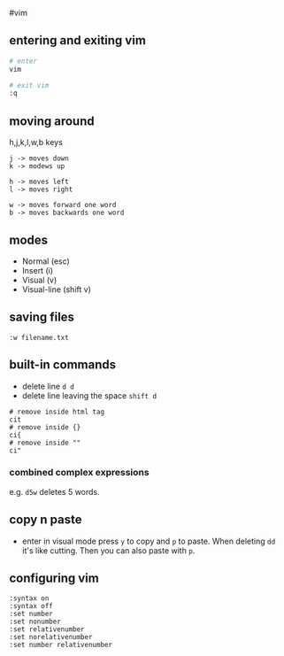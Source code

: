 #vim

## entering and exiting vim

```bash
# enter
vim

# exit vim
:q
```

## moving around

h,j,k,l,w,b keys

```
j -> moves down
k -> modews up
```

```
h -> moves left
l -> moves right
```

```
w -> moves forward one word
b -> moves backwards one word
```

## modes

- Normal (esc)
- Insert (i)
- Visual (v)
- Visual-line (shift v)

## saving files

```
:w filename.txt
```

## built-in commands

- delete line ```d d```
- delete line leaving the space ```shift d```

```
# remove inside html tag
cit
# remove inside {}
ci{
# remove inside ""
ci"
```
### combined complex expressions

e.g. ```d5w``` deletes 5 words.

## copy n paste

- enter in visual mode press ```y``` to copy and ```p``` to paste. When deleting ```dd``` it's like cutting. Then you can also paste with ```p```.

## configuring vim

```
:syntax on
:syntax off
:set number
:set nonumber
:set relativenumber
:set norelativenumber
:set number relativenumber
```
